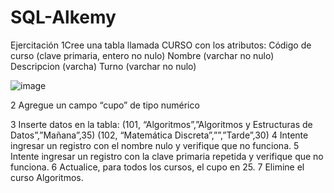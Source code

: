 # SQL-Alkemy

Ejercitación
1Cree una tabla llamada CURSO con los atributos:
Código de curso (clave primaria, entero no nulo)
Nombre (varchar no nulo)
Descripcion (varcha)
Turno (varchar no nulo)

![image](https://user-images.githubusercontent.com/75990840/148610670-fe491074-87b3-4a0c-998d-d158ea8cd2c6.png)

2 Agregue un campo “cupo” de tipo numérico

3 Inserte datos en la tabla:
(101, “Algoritmos”,”Algoritmos y Estructuras de Datos”,”Mañana”,35)
(102, “Matemática Discreta”,””,”Tarde”,30)
4 Intente ingresar un registro con el nombre nulo y verifique que no funciona.
5 Intente ingresar un registro con la clave primaria repetida y verifique que no funciona.
6 Actualice, para todos los cursos, el cupo en 25.
7 Elimine el curso Algoritmos.



